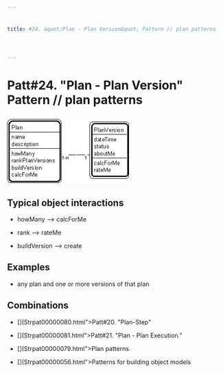 ```yaml
---


title: #24. &quot;Plan - Plan Version&quot; Pattern // plan patterns



---
```

# Patt#24. &quot;Plan - Plan Version&quot; Pattern // plan patterns </p>

<p><img src="Strpat00000029.gif" alt="Strpat00000029.gif" border="0" width="285"
height="150"> </p>

<h2>Typical object interactions </h2>

*  howMany --&gt; calcForMe </p>

*  rank --&gt; rateMe </p>

*  buildVersion --&gt; create </p>

<h2>Examples</h2>

*  any plan and one or more versions of that plan </p>

<h2>Combinations </h2>

* [](Strpat00000080.html"></b>Patt#20.</a> &quot;Plan-Step&quot; </p>

* [](Strpat00000081.html">Patt#21.</a> &quot;Plan - Plan Execution.&quot; </p>

* [](Strpat00000079.html">Plan patterns</a></li>

* [](Strpat00000056.html">Patterns for building object models</a></li>


